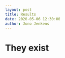 ```yaml
---
layout: post
title: Results
date: 2020-05-06 12:30:00
author: Jono Jenkens
---
```


# They exist